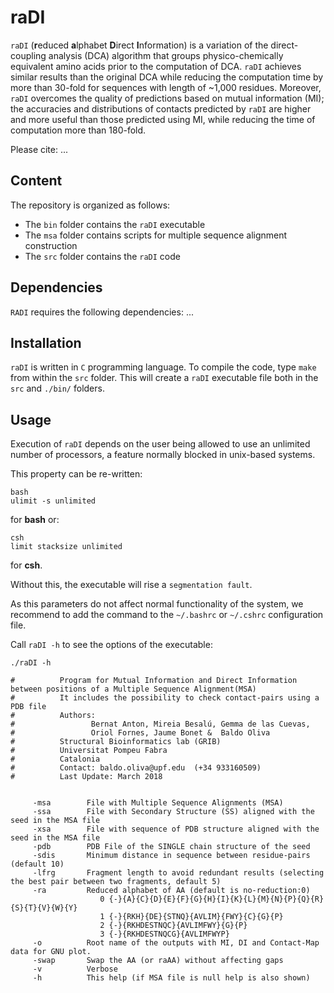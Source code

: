 # raDI
`raDI` (**r**educed **a**lphabet **D**irect **I**nformation) is a variation of the direct-coupling analysis (DCA) algorithm that groups physico-chemically equivalent amino acids prior to the computation of DCA. `raDI` achieves similar results than the original DCA while reducing the computation time by more than 30-fold for sequences with length of ~1,000 residues. Moreover, `raDI` overcomes the quality of predictions based on mutual information (MI); the accuracies and distributions of contacts predicted by `raDI` are higher and more useful than those predicted using MI, while reducing the time of computation more than 180-fold.

Please cite: ...

## Content
The repository is organized as follows:
* The ``bin`` folder contains the `raDI` executable
* The ``msa`` folder contains scripts for multiple sequence alignment construction
* The ``src`` folder contains the `raDI` code

## Dependencies
`RADI` requires the following dependencies:
...

## Installation
`raDI` is written in `C` programming language. To compile the code, type `make` from within the `src` folder. This will create a `raDI` executable file both in the `src` and `./bin/` folders.

## Usage
Execution of `raDI` depends on the user being allowed to use an unlimited number of processors, a feature normally blocked in unix-based systems.

This property can be re-written:

```
bash
ulimit -s unlimited
```

for **bash** or:

```
csh
limit stacksize unlimited
```

for **csh**.

Without this, the executable will rise a ``segmentation fault``.

As this parameters do not affect normal functionality of the system, we recommend to add the command to the `~/.bashrc` or `~/.cshrc` configuration file.

Call `raDI -h` to see the options of the executable:

```
./raDI -h

#          Program for Mutual Information and Direct Information between positions of a Multiple Sequence Alignment(MSA)
#          It includes the possibility to check contact-pairs using a PDB file
#          Authors:
#                 Bernat Anton, Mireia Besalú, Gemma de las Cuevas,
#                 Oriol Fornes, Jaume Bonet &  Baldo Oliva
#          Structural Bioinformatics lab (GRIB)
#          Universitat Pompeu Fabra
#          Catalonia
#          Contact: baldo.oliva@upf.edu  (+34 933160509)
#          Last Update: March 2018


	 -msa 		 File with Multiple Sequence Alignments (MSA)
	 -ssa 		 File with Secondary Structure (SS) aligned with the seed in the MSA file
	 -xsa 		 File with sequence of PDB structure aligned with the seed in the MSA file
	 -pdb 		 PDB File of the SINGLE chain structure of the seed
	 -sdis		 Minimum distance in sequence between residue-pairs (default 10)
	 -lfrg		 Fragment length to avoid redundant results (selecting the best pair between two fragments, default 5)
	 -ra  		 Reduced alphabet of AA (default is no-reduction:0)
	      		    0 {-}{A}{C}{D}{E}{F}{G}{H}{I}{K}{L}{M}{N}{P}{Q}{R}{S}{T}{V}{W}{Y}
	      		    1 {-}{RKH}{DE}{STNQ}{AVLIM}{FWY}{C}{G}{P}
	      		    2 {-}{RKHDESTNQC}{AVLIMFWY}{G}{P}
	      		    3 {-}{RKHDESTNQCG}{AVLIMFWYP}
	 -o   		 Root name of the outputs with MI, DI and Contact-Map data for GNU plot.
	 -swap		 Swap the AA (or raAA) without affecting gaps
	 -v   		 Verbose
	 -h   		 This help (if MSA file is null help is also shown)
```